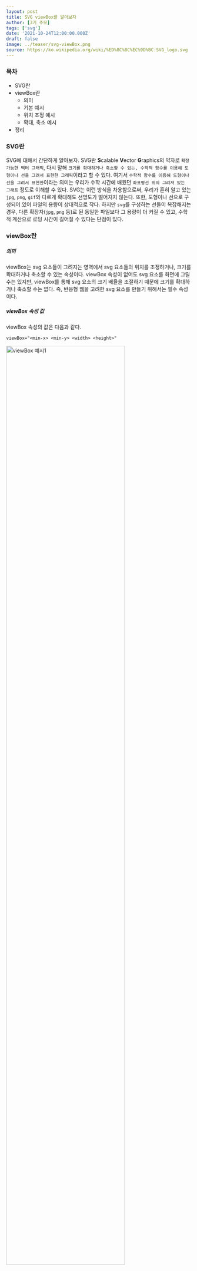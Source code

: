```yaml
---
layout: post
title: SVG viewBox를 알아보자
author: [3기_주모]
tags: ['svg']
date: '2021-10-24T12:00:00.000Z'
draft: false
image: ../teaser/svg-viewBox.png
source: https://ko.wikipedia.org/wiki/%ED%8C%8C%EC%9D%BC:SVG_logo.svg
---
```


### 목차

- SVG란
- viewBox란
  - 의미
  - 기본 예시
  - 위치 조정 예시
  - 확대, 축소 예시
- 정리

### SVG란

SVG에 대해서 간단하게 알아보자. SVG란 **S**calable **V**ector **G**raphics의 약자로 `확장 가능한 벡터 그래픽`, 다시 말해 `크기를 확대하거나 축소할 수 있는, 수학적 함수를 이용해 도형이나 선을 그려서 표현한 그래픽`이라고 할 수 있다. 여기서 `수학적 함수를 이용해 도형이나 선을 그려서 표현한`이라는 의미는 우리가 수학 시간에 배웠던 `좌표평선 위의 그려져 있는 그래프` 정도로 이해할 수 있다. SVG는 이런 방식을 차용함으로써, 우리가 흔히 알고 있는 `jpg`, `png`, `gif`와 다르게 확대해도 선명도가 떨어지지 않는다. 또한, 도형이나 선으로 구성되어 있어 파일의 용량이 상대적으로 작다. 하지만 `svg`를 구성하는 선들이 복잡해지는 경우, 다른 확장자(`jpg`, `png` 등)로 된 동일한 파일보다 그 용량이 더 커질 수 있고, 수학적 계산으로 로딩 시간이 길어질 수 있다는 단점이 있다.

### viewBox란

##### 의미

viewBox는 svg 요소들이 그려지는 영역에서 svg 요소들의 위치를 조정하거나, 크기를 확대하거나 축소할 수 있는 속성이다. viewBox 속성이 없어도 svg 요소를 화면에 그릴 수는 있지만, viewBox를 통해 svg 요소의 크기 배율을 조절하기 때문에 크기를 확대하거나 축소할 수는 없다. 즉, 반응형 웹을 고려한 svg 요소를 만들기 위해서는 필수 속성이다.

##### viewBox 속성 값

viewBox 속성의 값은 다음과 같다.

`viewBox="<min-x> <min-y> <width> <height>"`

<img src="https://user-images.githubusercontent.com/40762111/138582965-1d57b799-4cee-42fa-83dc-fa9e38aa2564.png" width="80%" alt="viewBox 예시1" />

위 그림처럼 `min-x`와 `min-y`는 svg가 그려지는 영역의 시작점, 왼쪽 상단의 꼭짓점으로, `width`와 `height`는 각각 영역의 가로, 세로 길이로 볼 수 있다.

여기서 주의할 점은 `width`와 `height`가 우리가 흔히 생각하는 `px` 단위가 아니라는 것이다. viewBox의 의미에서 말했던 것처럼 svg 요소들의 위치를 조정하거나, 요소들의 확대와 축소를 위한 일종의 좌표 평면이다. 그럼 예시를 통해서 좀 더 자세히 알아보겠다.

##### 기본 예시

이해를 돕기 위해 svg 요소 중에 `circle`을 추가하여 컴포넌트 형태로 만들었다.

```javascript
const App = () => (
  <div style={{ marginTop: '50px', marginLeft: '50px' }}>
    <div style={{ backgroundColor: 'yellow', width: '300px', height: '300px' }}>
      <svg viewBox="0 0 200 200">
        <circle r="100" fill="blue" />
      </svg>
    </div>
  </div>
);

export default App;
```

<img width="100%" alt="SVG viewBox-2" src="https://user-images.githubusercontent.com/40762111/138591296-1cca74c3-136b-4f64-b6db-0cf36cedd3b0.png">

viewport에서 svg는 `width`와 `height`가 각각 300px인 영역 안에 위치하고 있다. 하지만 svg의 viewBox는 `"0 0 200 200"`이므로, viewport의 `width`, `height` 300px의 길이는 svg viewBox 좌표평면 기준으로 200의 길이가 된다. svg의 요소 중에서 `circle`의 좌표 또한 svg의 viewBox의 좌표를 따르게 된다. `circle` 요소의 중심 좌표 속성 `cx`와 `cy`가 설정되지 않은 상태이므로 현재 `cx="0"`, `cy="0"`이 적용된 상태이면서, 반지름 `r=100`의 `circle` 요소가 만들어져 있는 것을 확인할 수 있다. 여기서 특징은 원 중심을 기준으로 제1, 3, 4 사분면(보라색 부분)은 svg viewBox 영역을 벗어났기 때문에 viewport에서 나타나지 않는다는 점이다.

##### 위치 조정 예시

이번에는 다른 예시를 보자.

일단 `circle` 요소에 `cx="100"`, `cy="100"`을 추가했다.

```javascript
const App = () => (
  <div style={{ marginTop: '50px', marginLeft: '50px' }}>
    <div style={{ backgroundColor: 'yellow', width: '300px', height: '300px' }}>
      <svg viewBox="0 0 200 200">
        <circle cx="100" cy="100" r="100" fill="blue" />
      </svg>
    </div>
  </div>
);

export default App;
```

<img width="100%" alt="SVG viewBox-3" src="https://user-images.githubusercontent.com/40762111/138591304-625a271a-d0b2-4b5e-813b-750dee8f68c0.png">

현재 상태에서 viewBox를 이용해서 어떻게 기본 예시와 같은 모양을 만들 수 있을까. 바로 `min-x`와 `min-y`를 변경하면 된다.

<img width="100%" alt="SVG viewBox-4" src="https://user-images.githubusercontent.com/40762111/138591309-32277e0e-626e-45f8-8117-a22f2f36825c.png">

viewBox의 `min-x`, `min-y`를 변경하면 viewport에서 보이는 영역(현재 예시에서의 `width`, `height` 300px 영역)이 동일하지만, svg에서 보여주는 영역은 변경된다. viewBox가 `"0 0 200 200"`부터 `"1 1 200 200"`, `"2 2 200 200"` 이런 식으로 `"100 100 200 200"`까지 변경되면, 아래 영상과 같이 된다.

<video width="50%" autoplay loop>
    <source src="https://user-images.githubusercontent.com/40762111/138588688-3d925445-a45e-4f4c-9c2f-eaaf94c77087.mov" type="video/mp4">
</video>

##### 확대, 축소 예시

viewBox의 `width`와 `height`를 변경하면 svg 요소들을 확대하거나 축소할 수 있다.

```javascript
const App = () => (
  <div style={{ marginTop: '50px', marginLeft: '50px' }}>
    <div style={{ backgroundColor: 'yellow', width: '300px', height: '300px' }}>
      // 이 부분만 변경 viewBox="0 0 100 100" / viewBox="0 0 200 200" / viewBox="0 0 300 300"
      <svg viewBox="0 0 100 100">
        <circle cx="100" cy="100" r="100" fill="blue" />
      </svg>
    </div>
  </div>
);

export default App;
```

<img width="1023" alt="SVG viewBox-6" src="https://user-images.githubusercontent.com/40762111/138591367-31e26466-f18d-4158-91b2-8033b77fa7bd.png">

viewBox의 속성값 중 `width`와 `height`를 각각 100, 200, 300으로 변경했다. 이 값을 변경하더라도 viewport에서 보이는 영역(`width`, `height` 300px)은 동일하지만, svg 영역 안에서의 요소를 확대하거나 축소할 수 있다.

### 정리

특정 영역에서 svg의 위치를 조정하거나 크기를 확대, 축소하기 위해 viewBox를 이용할 수 있다.
